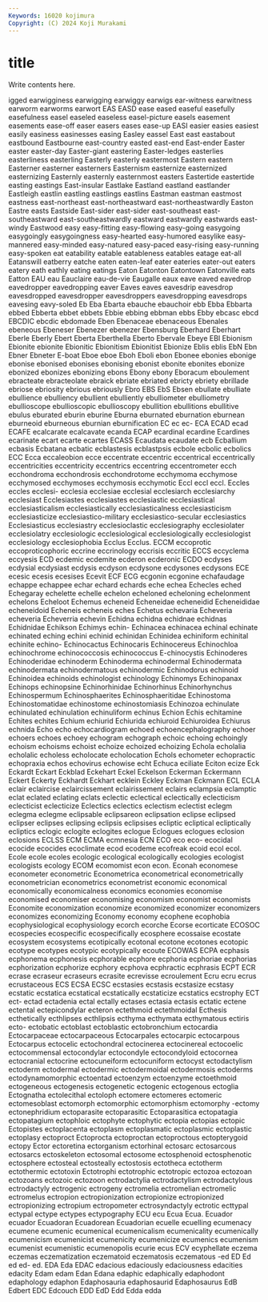 ```yaml
---
Keywords: 16020 kojimura
Copyright: (C) 2024 Koji Murakami
---
```


# title

Write contents here.



igged earwigginess earwigging earwiggy earwigs ear-witness earwitness earworm earworms earwort
EAS EASD ease eased easeful easefully easefulness easel easeled easeless
easel-picture easels easement easements ease-off easer easers eases ease-up EASI
easier easies easiest easily easiness easinesses easing Easley eassel East
east eastabout eastbound Eastbourne east-country easted east-end East-ender Easter easter
easter-day Easter-giant eastering Easter-ledges easterlies easterliness easterling Easterly easterly eastermost
Eastern eastern Easterner easterner easterners Easternism easternize easternized easternizing Easternly
easternly easternmost easters Eastertide eastertide easting eastings East-insular Eastlake Eastland
eastland eastlander Eastleigh eastlin eastling eastlings eastlins Eastman eastman eastmost
eastness east-northeast east-northeastward east-northeastwardly Easton Eastre easts Eastside East-sider east-sider
east-southeast east-southeastward east-southeastwardly eastward eastwardly eastwards east-windy Eastwood easy easy-fitting
easy-flowing easy-going easygoing easygoingly easygoingness easy-hearted easy-humored easylike easy-mannered easy-minded
easy-natured easy-paced easy-rising easy-running easy-spoken eat eatability eatable eatableness eatables
eatage eat-all Eatanswill eatberry eatche eaten eaten-leaf eater eateries eater-out
eaters eatery eath eathly eating eatings Eaton Eatonton Eatontown Eatonville
eats Eatton EAU eau Eauclaire eau-de-vie Eaugalle eaux eave eaved
eavedrop eavedropper eavedropping eaver Eaves eaves eavesdrip eavesdrop eavesdropped eavesdropper
eavesdroppers eavesdropping eavesdrops eavesing eavy-soled Eb Eba Ebarta ebauche ebauchoir
ebb Ebba Ebbarta ebbed Ebberta ebbet ebbets Ebbie ebbing ebbman
ebbs Ebby ebcasc ebcd EBCDIC ebcdic ebdomade Eben Ebenaceae ebenaceous
Ebenales ebeneous Ebeneser Ebenezer ebenezer Ebensburg Eberhard Eberhart Eberle Eberly
Ebert Eberta Eberthella Eberto Ebervale Ebeye EBI Ebionism Ebionite ebionite
Ebionitic Ebionitism Ebionitist Ebionize Eblis eblis EbN Ebn Ebner Ebneter
E-boat Eboe eboe Eboh Eboli ebon Ebonee ebonies ebonige ebonise
ebonised ebonises ebonising ebonist ebonite ebonites ebonize ebonized ebonizes ebonizing
ebons Ebony ebony Eboracum eboulement ebracteate ebracteolate ebraick ebriate ebriated
ebricty ebriety ebrillade ebriose ebriosity ebrious ebriously Ebro EBS EbS
Ebsen ebullate ebulliate ebullience ebulliency ebullient ebulliently ebulliometer ebulliometry ebullioscope
ebullioscopic ebullioscopy ebullition ebullitions ebullitive ebulus eburated eburin eburine Eburna
eburnated eburnation eburnean eburneoid eburneous eburnian eburnification EC ec ec-
ECA ECAD ecad ECAFE ecalcarate ecalcavate ecanda ECAP ecardinal ecardine
Ecardines ecarinate ecart ecarte ecartes ECASS Ecaudata ecaudate ecb Ecballium
ecbasis Ecbatana ecbatic ecblastesis ecblastpsis ecbole ecbolic ecbolics ECC Ecca
eccaleobion ecce eccentrate eccentric eccentrical eccentrically eccentricities eccentricity eccentrics eccentring
eccentrometer ecch ecchondroma ecchondrosis ecchondrotome ecchymoma ecchymose ecchymosed ecchymoses ecchymosis
ecchymotic Eccl eccl eccl. Eccles eccles ecclesi- ecclesia ecclesiae ecclesial
ecclesiarch ecclesiarchy ecclesiast Ecclesiastes ecclesiastes ecclesiastic ecclesiastical ecclesiasticalism ecclesiastically ecclesiasticalness
ecclesiasticism ecclesiasticize ecclesiastico-military ecclesiastico-secular ecclesiastics Ecclesiasticus ecclesiastry ecclesioclastic ecclesiography ecclesiolater
ecclesiolatry ecclesiologic ecclesiological ecclesiologically ecclesiologist ecclesiology ecclesiophobia Ecclus Ecclus. ECCM
eccoprotic eccoproticophoric eccrine eccrinology eccrisis eccritic ECCS eccyclema eccyesis ECD
ecdemic ecdemite ecderon ecderonic ECDO ecdyses ecdysial ecdysiast ecdysis ecdyson
ecdysone ecdysones ecdysons ECE ecesic ecesis ecesises Ecevit ECF ECG
ecgonin ecgonine echafaudage echappe echappee echar echard echards eche echea
Echecles eched Echegaray echelette echelle echelon echeloned echeloning echelonment echelons
Echeloot Echemus echeneid Echeneidae echeneidid Echeneididae echeneidoid Echeneis echeneis eches
Echetus echevaria Echeveria echeveria Echeverria echevin Echidna echidna echidnae echidnas
Echidnidae Echikson Echimys echin- Echinacea echinacea echinal echinate echinated eching
echini echinid echinidan Echinidea echiniform echinital echinite echino- Echinocactus Echinocaris
Echinocereus Echinochloa echinochrome echinococcosis echinococcus E-chinocystis Echinoderes Echinoderidae echinoderm Echinoderma
echinodermal Echinodermata echinodermata echinodermatous echinodermic Echinodorus echinoid Echinoidea echinoids echinologist
echinology Echinomys Echinopanax Echinops echinopsine Echinorhinidae Echinorhinus Echinorhynchus Echinospermum Echinosphaerites
Echinosphaeritidae Echinostoma Echinostomatidae echinostome echinostomiasis Echinozoa echinulate echinulated echinulation echinuliform
echinus Echion Echis echitamine Echites echites Echium echiurid Echiurida echiuroid
Echiuroidea Echiurus echnida Echo echo echocardiogram echoed echoencephalography echoer echoers
echoes echoey echogram echograph echoic echoing echoingly echoism echoisms echoist
echoize echoized echoizing Echola echolalia echolalic echoless echolocate echolocation Echols
echometer echopractic echopraxia echos echovirus echowise echt Echuca eciliate Eciton
ecize Eck Eckardt Eckart Eckblad Eckehart Eckel Eckelson Eckerman Eckermann
Eckert Eckerty Eckhardt Eckhart ecklein Eckley Eckman Eckmann ECL ECLA
eclair eclaircise eclaircissement eclairissement eclairs eclampsia eclamptic eclat eclated eclating
eclats eclectic eclectical eclectically eclecticism eclecticist eclecticize Eclectics eclectics eclectism
eclectist eclegm eclegma eclegme eclipsable eclipsareon eclipsation eclipse eclipsed eclipser
eclipses eclipsing eclipsis eclipsises ecliptic ecliptical ecliptically ecliptics eclogic eclogite
eclogites eclogue Eclogues eclogues eclosion eclosions ECLSS ECM ECMA ecmnesia
ECN ECO eco eco- ecocidal ecocide ecocides ecoclimate ecod ecodeme
ecofreak ecoid ecol ecol. Ecole ecole ecoles ecologic ecological ecologically
ecologies ecologist ecologists ecology ECOM ecomomist econ econ. Econah economese
econometer econometric Econometrica econometrical econometrically econometrician econometrics econometrist economic economical
economically economicalness economics economies economise economised economiser economising economism economist
economists Economite economization economize economized economizer economizers economizes economizing Economy
economy ecophene ecophobia ecophysiological ecophysiology ecorch ecorche Ecorse ecorticate ECOSOC
ecospecies ecospecific ecospecifically ecosphere ecossaise ecostate ecosystem ecosystems ecotipically ecotonal
ecotone ecotones ecotopic ecotype ecotypes ecotypic ecotypically ecoute ECOWAS ECPA
ecphasis ecphonema ecphonesis ecphorable ecphore ecphoria ecphoriae ecphorias ecphorization ecphorize
ecphory ecphova ecphractic ecphrasis ECPT ECR ecrase ecraseur ecraseurs ecrasite
ecrevisse ecroulement Ecru ecru ecrus ecrustaceous ECS ECSA ECSC ecstasies
ecstasis ecstasize ecstasy ecstatic ecstatica ecstatical ecstatically ecstaticize ecstatics ecstrophy
ECT ect- ectad ectadenia ectal ectally ectases ectasia ectasis ectatic
ectene ectental ectepicondylar ecteron ectethmoid ectethmoidal Ecthesis ecthetically ecthlipses ecthlipsis
ecthyma ecthymata ecthymatous ectiris ecto- ectobatic ectoblast ectoblastic ectobronchium ectocardia
Ectocarpaceae ectocarpaceous Ectocarpales ectocarpic ectocarpous Ectocarpus ectocelic ectochondral ectocinerea ectocinereal
ectocoelic ectocommensal ectocondylar ectocondyle ectocondyloid ectocornea ectocranial ectocrine ectocuneiform ectocuniform
ectocyst ectodactylism ectoderm ectodermal ectodermic ectodermoidal ectodermosis ectoderms ectodynamomorphic ectoentad
ectoenzym ectoenzyme ectoethmoid ectogeneous ectogenesis ectogenetic ectogenic ectogenous ectoglia Ectognatha
ectolecithal ectoloph ectomere ectomeres ectomeric ectomesoblast ectomorph ectomorphic ectomorphism ectomorphy
-ectomy ectonephridium ectoparasite ectoparasitic Ectoparasitica ectopatagia ectopatagium ectophloic ectophyte ectophytic
ectopia ectopias ectopic Ectopistes ectoplacenta ectoplasm ectoplasmatic ectoplasmic ectoplastic ectoplasy
ectoproct Ectoprocta ectoproctan ectoproctous ectopterygoid ectopy Ector ectoretina ectorganism ectorhinal
ectosarc ectosarcous ectosarcs ectoskeleton ectosomal ectosome ectosphenoid ectosphenotic ectosphere ectosteal
ectosteally ectostosis ectotheca ectotherm ectothermic ectotoxin Ectotrophi ectotrophic ectotropic ectozoa
ectozoan ectozoans ectozoic ectozoon ectrodactylia ectrodactylism ectrodactylous ectrodactyly ectrogenic ectrogeny
ectromelia ectromelian ectromelic ectromelus ectropion ectropionization ectropionize ectropionized ectropionizing ectropium
ectropometer ectrosyndactyly ectrotic ecttypal ectypal ectype ectypes ectypography ECU ecu
Ecua Ecua. Ecuador ecuador Ecuadoran Ecuadorean Ecuadorian ecuelle ecuelling ecumenacy
ecumene ecumenic ecumenical ecumenicalism ecumenicality ecumenically ecumenicism ecumenicist ecumenicity ecumenicize
ecumenics ecumenism ecumenist ecumenistic ecumenopolis ecurie ecus ECV ecyphellate eczema
eczemas eczematization eczematoid eczematosis eczematous -ed ED Ed ed ed-
ed. EDA Eda EDAC edacious edaciously edaciousness edacities edacity Edam
edam Edan Edana edaphic edaphically edaphodont edaphology edaphon Edaphosauria edaphosaurid
Edaphosaurus EdB Edbert EDC Edcouch EDD EdD Edd Edda edda
